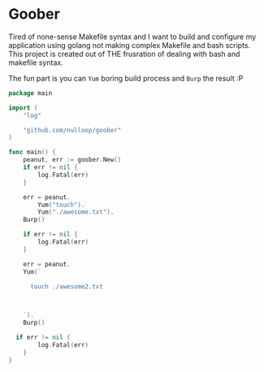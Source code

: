 # Goober

Tired of none-sense Makefile syntax and I want to build and configure my application using golang not making
complex Makefile and bash scripts. This project is created out of THE frusration of dealing with bash and
makefile syntax.

The fun part is you can `Yum` boring build process and `Burp` the result :P

```go
package main

import (
	"log"

	"github.com/nulloop/goober"
)

func main() {
	peanut, err := goober.New()
	if err != nil {
		log.Fatal(err)
	}

	err = peanut.
		Yum("touch").
		Yum("./awesome.txt").
    Burp()

	if err != nil {
		log.Fatal(err)
	}

	err = peanut.
    Yum(`

      touch ./awesome2.txt



    `).
    Burp()

  if err != nil {
		log.Fatal(err)
	}
}
```

